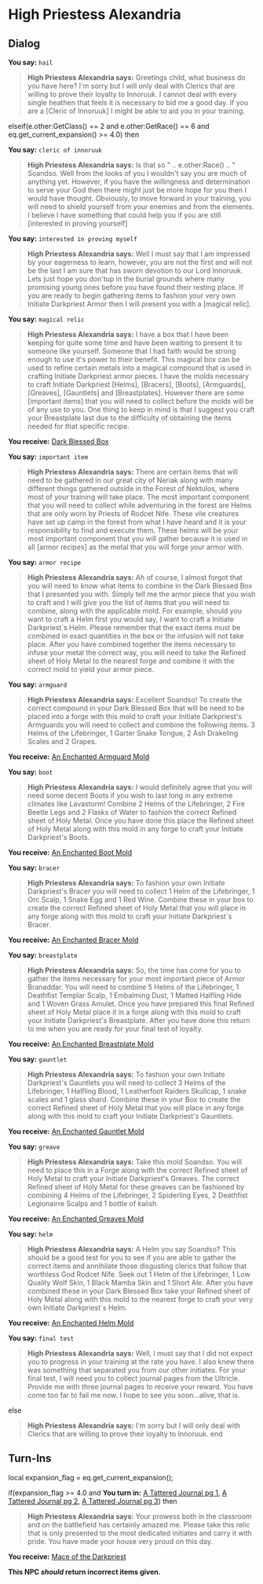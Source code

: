# High Priestess Alexandria
## Dialog

**You say:** `hail`



>**High Priestess Alexandria says:** Greetings child, what business do you have here? I'm sorry but I will only deal with Clerics that are willing to prove their loyalty to Innoruuk. I cannot deal with every single heathen that feels it is necessary to bid me a good day. If you are a [Cleric of Innoruuk] I might be able to aid you in your training.

elseif(e.other:GetClass() == 2 and e.other:GetRace() == 6 and eq.get_current_expansion() >= 4.0) then


**You say:** `cleric of innoruuk`




>**High Priestess Alexandria says:** Is that so " .. e.other:Race() .. " Soandso. Well from the looks of you I wouldn't say you are much of anything yet. However, if you have the willingness and determination to serve your God then there might just be more hope for you then I would have thought. Obviously, to move forward in your training, you will need to shield yourself from your enemies and from the elements. I believe I have something that could help you if you are still [interested in proving yourself]


**You say:** `interested in proving myself`




>**High Priestess Alexandria says:** Well I must say that I am impressed by your eagerness to learn, however, you are not the first and will not be the last I am sure that has sworn devotion to our Lord Innoruuk. Lets just hope you don'tup in the burial grounds where many promising young ones before you have found their resting place. If you are ready to begin gathering items to fashion your very own Initiate Darkpriest Armor then I will present you with a [magical relic].


**You say:** `magical relic`




>**High Priestess Alexandria says:** I have a box that I have been keeping for quite some time and have been waiting to present it to someone like yourself. Someone that I had faith would be strong enough to use it's power to their benefit. This magical box can be used to refine certain metals into a magical compound that is used in crafting Initiate Darkpriest armor pieces. I have the molds necessary to craft Initiate Darkpriest [Helms], [Bracers], [Boots], [Armguards], [Greaves], [Gauntlets] and [Breastplates]. However there are some [important items] that you will need to collect before the molds will be of any use to you. One thing to keep in mind is that I suggest you craft your Breastplate last due to the difficulty of obtaining the items needed for that specific recipe.



**You receive:**  [Dark Blessed Box](/item/17245)


**You say:** `important item`




>**High Priestess Alexandria says:** There are certain items that will need to be gathered in our great city of Neriak along with many different things gathered outside in the Forest of Nektulos, where most of your training will take place. The most important component that you will need to collect while adventuring in the forest are Helms that are only worn by Priests of Rodcet Nife. These vile creatures have set up camp in the forest from what I have heard and it is your responsibility to find and execute them. These helms will be your most important component that you will gather because it is used in all [armor recipes] as the metal that you will forge your armor with.


**You say:** `armor recipe`




>**High Priestess Alexandria says:** Ah of course, I almost forgot that you will need to know what items to combine in the Dark Blessed Box that I presented you with. Simply tell me the armor piece that you wish to craft and I will give you the list of items that you will need to combine, along with the applicable mold. For example, should you want to craft a Helm first you would say, I want to craft a Initiate Darkpriest\`s Helm. Please remember that the exact items must be combined in exact quantities in the box or the infusion will not take place. After you have combined together the items necessary to infuse your metal the correct way, you will need to take the Refined sheet of Holy Metal to the nearest forge and combine it with the correct mold to yield your armor piece.


**You say:** `armguard`




>**High Priestess Alexandria says:** Excellent Soandso! To create the correct compound in your Dark Blessed Box that will be need to be placed into a forge with this mold to craft your Initiate Darkpriest's Armguards you will need to collect and combine the following items. 3 Helms of the Lifebringer, 1 Garter Snake Tongue, 2 Ash Drakeling Scales and 2 Grapes.



**You receive:**  [An Enchanted Armguard Mold](/item/22613)


**You say:** `boot`




>**High Priestess Alexandria says:** I would definitely agree that you will need some decent Boots if you wish to last long in any extreme climates like Lavastorm! Combine 2 Helms of the Lifebringer, 2 Fire Beetle Legs and 2 Flasks of Water to fashion the correct Refined sheet of Holy Metal. Once you have done this place the Refined sheet of Holy Metal along with this mold in any forge to craft your Initiate Darkpriest's Boots.



**You receive:**  [An Enchanted Boot Mold](/item/22612)


**You say:** `bracer`




>**High Priestess Alexandria says:** To fashion your own Initiate Darkpriest's Bracer you will need to collect 1 Helm of the Lifebringer, 1 Orc Scalp, 1 Snake Egg and 1 Red Wine. Combine these in your box to create the correct Refined sheet of Holy Metal that you will place in any forge along with this mold to craft your Initiate Darkpriest\`s Bracer.



**You receive:**  [An Enchanted Bracer Mold](/item/22611)


**You say:** `breastplate`




>**High Priestess Alexandria says:** So, the time has come for you to gather the items necessary for your most important piece of Armor Branaddar. You will need to combine 5 Helms of the Lifebringer, 1 Deathfist Templar Scalp, 1 Embalming Dust, 1 Matted Halfling Hide and 1 Woven Grass Amulet. Once you have prepared this final Refined sheet of Holy Metal place it in a forge along with this mold to craft your Initiate Darkpriest's Breastplate. After you have done this return to me when you are ready for your final test of loyalty.



**You receive:**  [An Enchanted Breastplate Mold](/item/22616)


**You say:** `gauntlet`




>**High Priestess Alexandria says:** To fashion your own Initiate Darkpriest's Gauntlets you will need to collect 3 Helms of the Lifebringer, 1 Halfling Blood, 1 Leatherfoot Raiders Skullcap, 1 snake scales and 1 glass shard. Combine these in your Box to create the correct Refined sheet of Holy Metal that you will place in any forge along with this mold to craft your Initiate Darkpriest's Gauntlets.



**You receive:**  [An Enchanted Gauntlet Mold](/item/22615)


**You say:** `greave`




>**High Priestess Alexandria says:** Take this mold Soandso. You will need to place this in a Forge along with the correct Refined sheet of Holy Metal to craft your Initiate Darkpriest's Greaves. The correct Refined sheet of Holy Metal for these greaves can be fashioned by combining 4 Helms of the Lifebringer, 2 Spiderling Eyes, 2 Deathfist Legionairre Scalps and 1 bottle of kalish.



**You receive:**  [An Enchanted Greaves Mold](/item/22614)


**You say:** `helm`




>**High Priestess Alexandria says:** A Helm you say Soandso? This should be a good test for you to see if you are able to gather the correct items and annihilate those disgusting clerics that follow that worthless God Rodcet Nife. Seek out 1 Helm of the Lifebringer, 1 Low Quality Wolf Skin, 1 Black Mamba Skin and 1 Short Ale. After you have combined these in your Dark Blessed Box take your Refined sheet of Holy Metal along with this mold to the nearest forge to craft your very own Initiate Darkpriest\`s Helm.



**You receive:**  [An Enchanted Helm Mold](/item/22610)


**You say:** `final test`




>**High Priestess Alexandria says:** Well, I must say that I did not expect you to progress in your training at the rate you have. I also knew there was something that separated you from our other initiates. For your final test, I will need you to collect journal pages from the Ultricle. Provide me with three journal pages to receive your reward. You have come too far to fail me now. I hope to see you soon...alive, that is.


else


>**High Priestess Alexandria says:** I'm sorry but I will only deal with Clerics that are willing to prove their loyalty to Innoruuk.
end

## Turn-Ins



local expansion_flag = eq.get_current_expansion();



if(expansion_flag >= 4.0 and  **You turn in:** [A Tattered Journal pg 1](/item/22617), [A Tattered Journal pg 2](/item/22618), [A Tattered Journal pg 3](/item/22619)) then


>**High Priestess Alexandria says:** Your prowess both in the classroom and on the battlefield has certainly amazed me. Please take this relic that is only presented to the most dedicated initiates and carry it with pride. You have made your house very proud on this day.


 **You receive:**  [Mace of the Darkpriest](/item/22698) 

**This NPC *should* return incorrect items given.**






